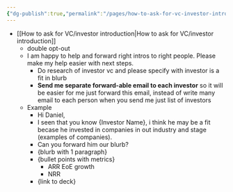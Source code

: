 ```yaml
---
{"dg-publish":true,"permalink":"/pages/how-to-ask-for-vc-investor-introduction/","dgHomeLink":true,"dgPassFrontmatter":false}
---
```




- [[How to ask for VC/investor introduction|How to ask for VC/investor introduction]] 
	- double opt-out 
	- I am happy to help and forward right intros to right people. Please make my help easier with next steps.
		- Do research of investor vc and please specify with investor is a fit in blurb
		- **Send me separate forward-able email to each investor** so it will be easier for me just forward this email, instead of write many email to each person when you send me just list of investors
	 - Example 
		 - Hi Daniel, 
		- I seen that you know {Investor Name}, i think he may be a fit becase he invested in companies in out industry and stage (examples of companies).
		- Can you forward him our blurb? 
		- {blurb with 1 paragraph}
		- {bullet points with metrics}
			- ARR EoE growth
			- NRR
		- {link to deck}